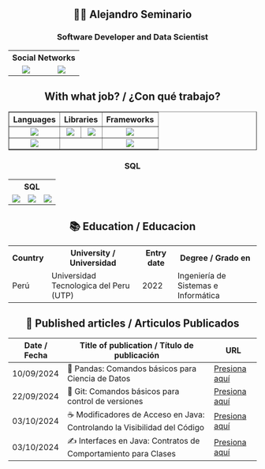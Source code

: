 <h2 align="center">🧑‍💻 Alejandro Seminario</h1>
<h3 align="center">Software Developer and Data Scientist</h2>
<table align="center">
   <tr align="center">
       <th colspan="4">
           Social Networks
       </th>
    </tr>
    <tr align="center">
        <td><a href="https://www.linkedin.com/in/alejandroseminariomedina/"><img src="https://i.postimg.cc/8P2pfsYG/linkedin.png"></a></td>
        <td><img src="https://i.postimg.cc/d18KYZFj/nuevo-diseno-icono-x-logotipo-twitter-2023-1017-45418-1.png"></td>
    </tr>
</table>

<h2 align="center">With what job? / ¿Con qué trabajo?</h2>

<table border="1" align="center">
    <tr>
        <th>Languages</th>
        <th colspan="2">Libraries</th>
        <th>Frameworks</th>
    </tr>
    <tr align="center">
        <td><img src="https://i.postimg.cc/fyMWLPq9/python.png"></td>
        <td><img src="https://i.postimg.cc/x18v8xBh/Pandas-1.png"></td>
        <td><img src="https://i.postimg.cc/YCTW9p6L/numpy.png"></td>
        <td><img src="https://i.postimg.cc/9QG0L0RZ/image-3-1.png"></td>
    </tr>
    <tr align="center">
        <td><img src="https://i.postimg.cc/GtbM5P9R/java.png"></td>
        <td colspan="2"></td>
        <td><img src="https://i.postimg.cc/d0Pd0gdm/spring-boot-logo-1.png"></td>
    </tr>
</table>

<h3 align="center">SQL</h3>

<table align="center">
  <tr align="center">
    <th colspan="3">SQL</th>
  </tr>
  <tr align="center">
    <td><img src="https://i.postimg.cc/Qd3XqmLt/sqlite-2.png"></td>
    <td><img src="https://i.postimg.cc/xdKSzRzy/postgresqp.png"></td>
    <td><img src="https://i.postimg.cc/htQ0MZMx/mongodb-2.png"></td>
  </tr>
</table>

<h2 align="center">📚 Education / Educacion</h2>
<table align="center">
   <tr>
      <th>Country </th>
      <th>University / Universidad</th>
      <th>Entry date</th>
      <th>Degree / Grado en</th>
   </tr>
   <tr>
      <td>Perú</td>
      <td>Universidad Tecnologica del Peru (UTP)</td>
      <td>2022</td>
      <td>Ingeniería de Sistemas e Informática</td>
   </tr>
</table>

<h2 align="center">📄 Published articles / Articulos Publicados</h2>

| Date / Fecha| Title of publication / Título de publicación | URL |
|------------|----------------------------------------------------|-----------|
| 10/09/2024 | 🐼 Pandas: Comandos básicos para Ciencia de Datos  | [Presiona aquí][PCBCD] |
| 22/09/2024 | 🦭 Git: Comandos básicos para control de versiones | [Presiona aquí][GCBCV]   |
| 03/10/2024 | ☕ Modificadores de Acceso en Java: Controlando la Visibilidad del Código | [Presiona aquí][MAJCVC] |
| 03/10/2024 | ✍️ Interfaces en Java: Contratos de Comportamiento para Clases | [Presiona aquí][IJCCC] |

[PCBCD]:https://medium.com/@alejandroseminario/pandas-para-ciencia-de-datos-6289c31f8ff3
[GCBCV]:https://medium.com/@alejandroseminario/git-comandos-básicos-para-control-de-versiones-45ec578a6a3c
[MAJCVC]:https://medium.com/@alejandroseminario/modificadores-de-acceso-en-java-controlando-la-visibilidad-del-código-cc0346ff511d
[IJCCC]:https://medium.com/@alejandroseminario/️-interfaces-en-java-contratos-de-comportamiento-para-clases-50ff38af9b43
